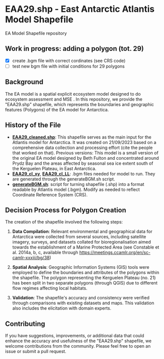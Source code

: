 # EAA29.shp - East Antarctic Atlantis Model Shapefile

EA Model Shapefile repository
## Work in progress: adding a polygon (tot. 29)
- [x] create .bgm file with correct cordinates (see CRS code)
- [ ] test new bgm file with initial conditions for 29 polygons

## Background

The EA model is a spatial explicit ecosystem model designed to do ecosystem assessment and MSE . In this repository, we provide the "EAA29.shp" shapefile, which represents the boundaries and geographic features (Polygons) of the EA model for Antarctica.

## History of the File
- **[EAA29_cleaned.shp](EA29_2509/EAA29_cleaned.shp)**: This shapefile serves as the main input for the Atlantis model for Antarctica. It was created on 21/09/2023 based on a comprehensive data collection and processing effort (cite the people that worked on that). Previous versions: 
        This model is a small version of the original EA model designed by Beth Fulton and concentrated around Prydz Bay and the areas affected by seasonal sea ice extent south of the Kerguelen Plateau, in East Antarctica.
- **[EAA29_cl_xy](EA29_2509/EAA29_cl_xy.bgm)**, **[EAA29_cl_LL](EA29_2509/EAA29_cl_LL.bgm)**: .bgm files needed for model to run. They are generated through the generateBGM.sh script.
- **[generateBGM.sh](generateBGM.sh)**: script for turning shapefile (.shp) into a format readable by Atlantis model (.bgm). Modify as needed to reflect Coordinate Reference System (CRS).

## Decision Process for Polygon Creation

The creation of the shapefile involved the following steps:

1. **Data Compilation**: Relevant environmental and geographical data for Antarctica were collected from several sources, including satellite imagery, surveys, and datasets collated for bioregionalisation aimed towards the establishment of a Marine Protected Area (see Constable et al. 2014a, b, c, available through https://meetings.ccamlr.org/en/sc-camlr-xxxiii/bg/38)

3. **Spatial Analysis**: Geographic Information Systems (GIS) tools were employed to define the boundaries and attributes of the polygons within the shapefile. The polygon representing the Kerguelen Plateau (no. 21) has been split in two separate polygons (through QGIS) due to different flow regimes affecting local habitats.

4. **Validation**: The shapefile's accuracy and consistency were verified through comparisons with existing datasets and maps. This validation also includes the elicitation with domain experts.


## Contributing

If you have suggestions, improvements, or additional data that could enhance the accuracy and usefulness of the "EAA29.shp" shapefile, we welcome contributions from the community. Please feel free to open an issue or submit a pull request.
